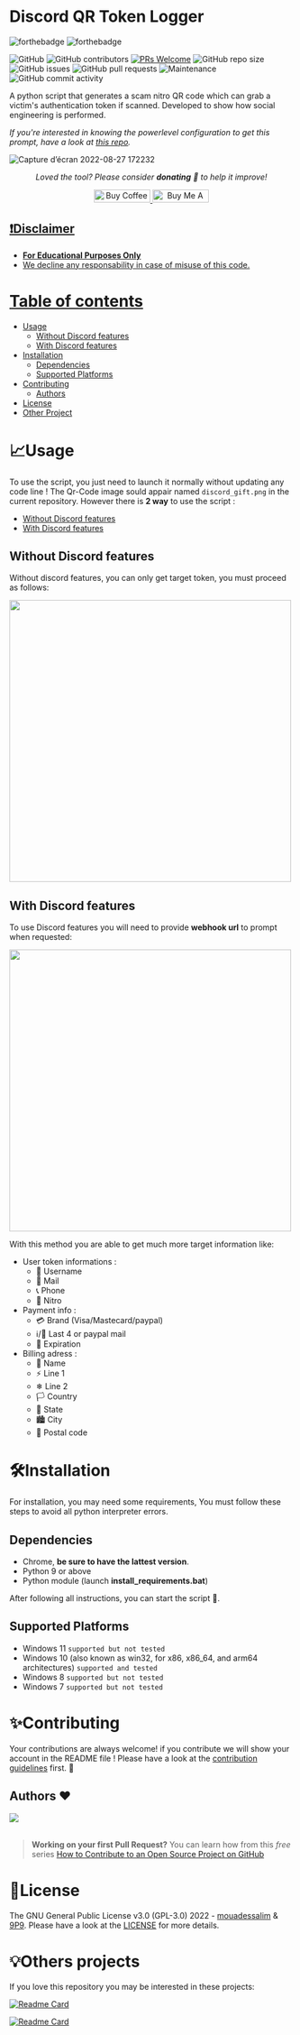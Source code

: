 # Discord QR Token Logger

![forthebadge](https://forthebadge.com/images/badges/made-with-python.svg)
![forthebadge](http://forthebadge.com/images/badges/built-with-love.svg)

![GitHub](https://img.shields.io/github/license/9P9/Discord-QR-Token-Logger)
![GitHub contributors](https://img.shields.io/github/contributors/9P9/Discord-QR-Token-Logger)
[![PRs Welcome](https://img.shields.io/badge/PRs-welcome-brightgreen.svg?style=shields)](http://makeapullrequest.com)
![GitHub repo size](https://img.shields.io/github/repo-size/9P9/Discord-QR-Token-Logger)
![GitHub issues](https://img.shields.io/github/issues/9P9/Discord-QR-Token-Logger)
![GitHub pull requests](https://img.shields.io/github/issues-pr/9P9/Discord-QR-Token-Logger)
![Maintenance](https://img.shields.io/maintenance/yes/2022)
![GitHub commit activity](https://img.shields.io/github/commit-activity/m/9P9/Discord-QR-Token-Logger)

A python script that generates a scam nitro QR code which can grab a victim's authentication token if scanned. Developed to show how social engineering is performed.

*If you're interested in knowing the powerlevel configuration to get this prompt, have a look at [this repo](https://github.com/billythegoat356/pystyle).*

![Capture d’écran 2022-08-27 172232](https://user-images.githubusercontent.com/38190847/187040712-92f4c796-c655-47a2-abb2-7f4519d1dab7.png)

<p align="center">
<i>Loved the tool? Please consider <strong>donating</strong> 💸 to help it improve!</i>
</p>

<p align="center">
<a href='https://ko-fi.com/mouadessalim' target='_blank'><img height='23' width="100" src='https://cdn.ko-fi.com/cdn/kofi3.png?v=2' alt='Buy Coffee for mouadessalim' />
</a>
<a href="https://www.buymeacoffee.com/mouadessalim" target="_blank"><img src="https://cdn.buymeacoffee.com/buttons/default-orange.png" alt="Buy Me A Coffee" height="23" width="100" style="border-radius:1px" />
</p>

## ❗Disclaimer
- **For Educational Purposes Only**
- We decline any responsability in case of misuse of this code.

# Table of contents

- [Usage](#usage)
  - [Without Discord features](#without-discord-features)
  - [With Discord features](#with-discord-features)
- [Installation](#installation)
  - [Dependencies](#dependencies)
  - [Supported Platforms](#supported-platforms)
- [Contributing](#contributing)
  - [Authors](#authors-)
- [License](#license)
- [Other Project](#others-projects)

# 📈Usage

To use the script, you just need to launch it normally without updating any code line ! The Qr-Code image sould appair named `discord_gift.png` in the current repository. However there is **2 way** to use the script :

- [Without Discord features](#with)
- [With Discord features](#with-Discord-webhook-url)

## Without Discord features

Without discord features, you can only get target token, you must proceed as follows:

<img src="https://user-images.githubusercontent.com/38190847/187074516-29a22055-96a0-40f9-9d79-8a69834ab039.png" width="500">

## With Discord features

To use Discord features you will need to provide **webhook url** to prompt when requested:

<img src="https://user-images.githubusercontent.com/38190847/187074586-d5c0a8f5-c96b-45bb-ac96-42550c2f1ae4.png" width="500">

With this method you are able to get much more target information like:

- User token informations :
  - 👑 Username
  - 📧 Mail 
  - 📞 Phone 
  - 🤑 Nitro 
- Payment info :
  - 💳 Brand (Visa/Mastecard/paypal)
  - ℹ/📩 Last 4 or paypal mail
  - 📅 Expiration
- Billing adress :
  - 📛 Name
  - ⚡ Line 1
  - ❄ Line 2
  - 🏳 Country
  - 🚩 State
  - 🏙 City
  - 📮 Postal code

# 🛠Installation

For installation, you may need some requirements, You must follow these steps to avoid all python interpreter errors.

## Dependencies

- Chrome, **be sure to have the lattest version**.
- Python 9 or above
- Python module (launch **install_requirements.bat**)

After following all instructions, you can start the script 🥳.

## Supported Platforms
- Windows 11 `supported but not tested`
- Windows 10 (also known as win32, for x86, x86_64, and arm64 architectures) `supported and tested`
- Windows 8 `supported but not tested`
- Windows 7 `supported but not tested`

# ✨Contributing

Your contributions are always welcome! if you contribute we will show your account in the README file ! Please have a look at the [contribution guidelines](CONTRIBUTING.md) first. 🎉

## Authors ❤

<a href="https://github.com/9P9/Discord-QR-Token-Logger/graphs/contributors">
  <img src="https://contrib.rocks/image?repo=9P9/Discord-QR-Token-Logger" />
</a>
<br>
<br>

> **Working on your first Pull Request?** You can learn how from this *free* series [How to Contribute to an Open Source Project on GitHub](https://kcd.im/pull-request)

# 📝License

The GNU General Public License v3.0 (GPL-3.0) 2022 - [mouadessalim](https://github.com/mouadessalim) & [9P9](https://github.com/9P9). Please have a look at the [LICENSE](LICENSE) for more details.

# 💡Others projects

If you love this repository you may be interested in these projects:

[![Readme Card](https://github-readme-stats.vercel.app/api/pin/?username=mouadessalim&repo=CookedGrabber&show_owner=true)](https://github.com/mouadessalim/CookedGrabber)

[![Readme Card](https://github-readme-stats.vercel.app/api/pin/?username=9P9&repo=Website-Token-Grabber-2&show_owner=true)](https://github.com/9P9/Website-Token-Grabber-2)
